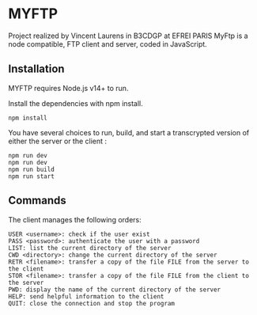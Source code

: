 # MYFTP
Project realized by Vincent Laurens in B3CDGP at EFREI PARIS 
MyFtp is a node compatible, FTP client and server, coded in JavaScript.

## Installation

MYFTP requires Node.js v14+ to run.

Install the dependencies with npm install.
```
npm install
```
You have several choices to run, build, and start a transcrypted version of either the server or the client :
```
npm run dev  
npm run dev 
npm run build 
npm run start 
```

## Commands
The client manages the following orders:

    USER <username>: check if the user exist
    PASS <password>: authenticate the user with a password
    LIST: list the current directory of the server
    CWD <directory>: change the current directory of the server
    RETR <filename>: transfer a copy of the file FILE from the server to the client
    STOR <filename>: transfer a copy of the file FILE from the client to the server
    PWD: display the name of the current directory of the server
    HELP: send helpful information to the client
    QUIT: close the connection and stop the program
